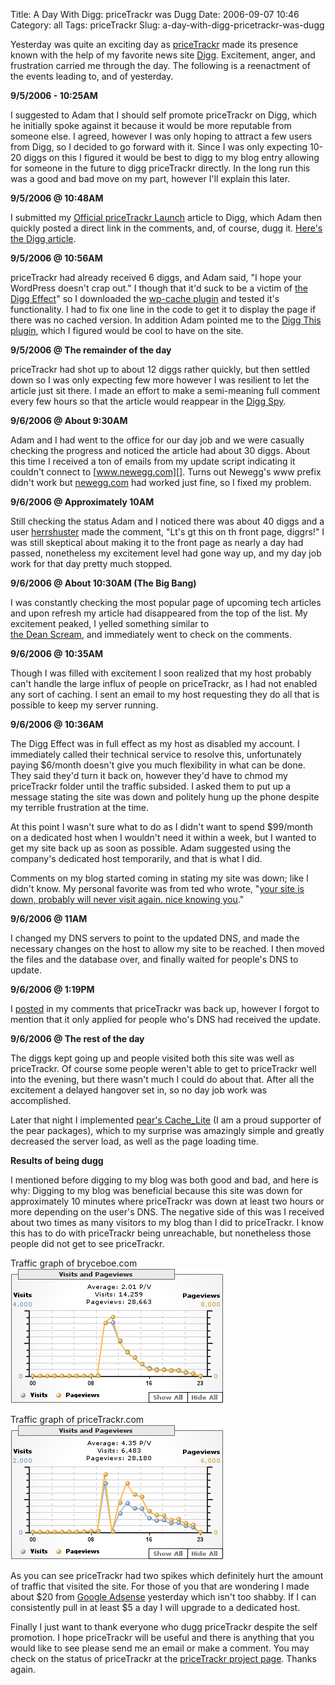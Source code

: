 Title: A Day With Digg: priceTrackr was Dugg
Date: 2006-09-07 10:46
Category: all
Tags: priceTrackr
Slug: a-day-with-digg-pricetrackr-was-dugg

Yesterday was quite an exciting day as [priceTrackr][] made its presence known
with the help of my favorite news site [Digg][]. Excitement, anger, and
frustration carried me through the day. The following is a reenactment of the
events leading to, and of yesterday.

**9/5/2006 - 10:25AM**

I suggested to Adam that I should self promote priceTrackr on Digg, which he
initially spoke against it because it would be more reputable from someone
else. I agreed, however I was only hoping to attract a few users from Digg, so
I decided to go forward with it. Since I was only expecting 10-20 diggs on this
I figured it would be best to digg to my blog entry allowing for someone in the
future to digg priceTrackr directly. In the long run this was a good and bad
move on my part, however I'll explain this later.

**9/5/2006 @ 10:48AM**

I submitted my [Official priceTrackr Launch][] article to Digg, which Adam then
quickly posted a direct link in the comments, and, of course, dugg it. [Here's
the Digg article][].

**9/5/2006 @ 10:56AM**

priceTrackr had already received 6 diggs, and Adam said, "I hope your WordPress
doesn't crap out." I though that it'd suck to be a victim of [the Digg
Effect][]" so I downloaded the [wp-cache plugin][] and tested it's
functionality. I had to fix one line in the code to get it to display the page
if there was no cached version. In addition Adam pointed me to the [Digg This
plugin][], which I figured would be cool to have on the site.

**9/5/2006 @ The remainder of the day**

priceTrackr had shot up to about 12 diggs rather quickly, but then settled down
so I was only expecting few more however I was resilient to let the article
just sit there. I made an effort to make a semi-meaning full comment every few
hours so that the article would reappear in the [Digg Spy][].

**9/6/2006 @ About 9:30AM**

Adam and I had went to the office for our day job and we were casually checking
the progress and noticed the article had about 30 diggs. About this time I
received a ton of emails from my update script indicating it couldn't connect
to [www.newegg.com][]. Turns out Newegg's www prefix didn't work but
[newegg.com][] had worked just fine, so I fixed my problem.

**9/6/2006 @ Approximately 10AM**

Still checking the status Adam and I noticed there was about 40 diggs and a
user [herrshuster][] made the comment, "Lt's gt this on th front page, diggrs!"
I was still skeptical about making it to the front page as nearly a day had
passed, nonetheless my excitement level had gone way up, and my day job work
for that day pretty much stopped.

**9/6/2006 @ About 10:30AM (The Big Bang)**

I was constantly checking the most popular page of upcoming tech articles and
upon refresh my article had disappeared from the top of the list. My excitement
peaked, I yelled something similar to  
[the Dean Scream][], and immediately went to check on the comments.

**9/6/2006 @ 10:35AM**

Though I was filled with excitement I soon realized that my host probably can't
handle the large influx of people on priceTrackr, as I had not enabled any sort
of caching. I sent an email to my host requesting they do all that is possible
to keep my server running.

**9/6/2006 @ 10:36AM**

The Digg Effect was in full effect as my host as disabled my account. I
immediately called their technical service to resolve this, unfortunately
paying $6/month doesn't give you much flexibility in what can be done. They
said they'd turn it back on, however they'd have to chmod my priceTrackr folder
until the traffic subsided. I asked them to put up a message stating the site
was down and politely hung up the phone despite my terrible frustration at the
time.

At this point I wasn't sure what to do as I didn't want to spend $99/month on
a dedicated host when I wouldn't need it within a week, but I wanted to get my
site back up as soon as possible. Adam suggested using the company's dedicated
host temporarily, and that is what I did.

Comments on my blog started coming in stating my site was down; like I didn't
know. My personal favorite was from ted who wrote, "[your site is down,
probably will never visit again. nice knowing you][]."

**9/6/2006 @ 11AM**

I changed my DNS servers to point to the updated DNS, and made the necessary
changes on the host to allow my site to be reached. I then moved the files and
the database over, and finally waited for people's DNS to update.

**9/6/2006 @ 1:19PM**

I [posted][] in my comments that priceTrackr was back up, however I forgot to
mention that it only applied for people who's DNS had received the update.

**9/6/2006 @ The rest of the day**

The diggs kept going up and people visited both this site was well as
priceTrackr. Of course some people weren't able to get to priceTrackr well into
the evening, but there wasn't much I could do about that. After all the
excitement a delayed hangover set in, so no day job work was accomplished.

Later that night I implemented [pear's Cache\_Lite][] (I am a proud supporter
of the pear packages), which to my surprise was amazingly simple and greatly
decreased the server load, as well as the page loading time.

**Results of being dugg**

I mentioned before digging to my blog was both good and bad, and here is why:
Digging to my blog was beneficial because this site was down for approximately
10 minutes where priceTrackr was down at least two hours or more depending on
the user's DNS. The negative side of this was I received about two times as
many visitors to my blog than I did to priceTrackr. I know this has to do with
priceTrackr being unreachable, but nonetheless those people did not get to see
priceTrackr.

Traffic graph of bryceboe.com  
![Bryce Boe Traffic Graph][]

Traffic graph of priceTrackr.com  
![priceTrackr Traffic Graph][]

As you can see priceTrackr had two spikes which definitely hurt the amount of
traffic that visited the site. For those of you that are wondering I made about
$20 from [Google Adsense][] yesterday which isn't too shabby. If I can
consistently pull in at least $5 a day I will upgrade to a dedicated host.

Finally I just want to thank everyone who dugg priceTrackr despite the self
promotion. I hope priceTrackr will be useful and there is anything that you
would like to see please send me an email or make a comment. You may check on
the status of priceTrackr at the [priceTrackr project page][]. Thanks again.

  [priceTrackr]: http://www.pricetrackr.com
  [Digg]: http://www.digg.com
  [Official priceTrackr Launch]: /2006/08/27/official-pricetrackr-launch/
  [Here's the Digg article]: http://www.digg.com/tech_deals/Newegg_priceTrackr
  [the Digg Effect]: http://en.wikipedia.org/wiki/Slashdot_effect
  [wp-cache plugin]: http://mnm.uib.es/gallir/wp-cache-2/
  [Digg This plugin]: http://www.aviransplace.com/index.php/digg-this-wordpress-plugin/
  [Digg Spy]: http://www.digg.com/spy
  [www.newegg.com]: http://www.newegg.com
  [newegg.com]: http://newegg.com
  [herrshuster]: http://www.digg.com/users/herrshuster
  [the Dean Scream]: http://en.wikipedia.org/wiki/Howard_Dean#Iowa_results_and_the_.22Scream_Heard_.27Round_the_World.22
  [your site is down, probably will never visit again. nice knowing you]: /2006/08/27/official-pricetrackr-launch/#comment-19
  [posted]: /2006/08/27/official-pricetrackr-launch/#comment-29
  [pear's Cache\_Lite]: http://pear.php.net/package/Cache_Lite
  [Bryce Boe Traffic Graph]: /images/2006/09/2006-bbdigggraph.png
  [priceTrackr Traffic Graph]: /images/2006/09/2006-ptdigggraph.png
  [Google Adsense]: https://google.com/adsense/
  [priceTrackr project page]: /projects/pricetrackr/
